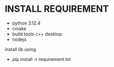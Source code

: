# INSTALL REQUIREMENT
- python 3.12.4
- cmake
- build tools c++ desktop
- nodejs

install lib using
- pip install -r requirement.txt